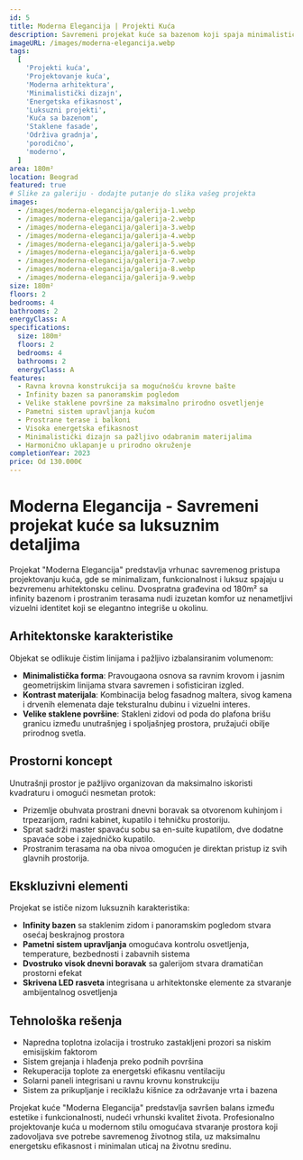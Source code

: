 ```yaml
---
id: 5
title: Moderna Elegancija | Projekti Kuća
description: Savremeni projekat kuće sa bazenom koji spaja minimalističku estetiku i vrhunski komfor. Profesionalno projektovanje kuća sa naglaskom na otvorene prostore, velike staklene površine i energetsku efikasnost. Idealno rešenje za moderan stil života koji traži luksuz, funkcionalnost i jedinstveni arhitektonski izraz.
imageURL: /images/moderna-elegancija.webp
tags:
  [
    'Projekti kuća',
    'Projektovanje kuća',
    'Moderna arhitektura',
    'Minimalistički dizajn',
    'Energetska efikasnost',
    'Luksuzni projekti',
    'Kuća sa bazenom',
    'Staklene fasade',
    'Održiva gradnja',
    'porodično',
    'moderno',
  ]
area: 180m²
location: Beograd
featured: true
# Slike za galeriju - dodajte putanje do slika vašeg projekta
images:
  - /images/moderna-elegancija/galerija-1.webp
  - /images/moderna-elegancija/galerija-2.webp
  - /images/moderna-elegancija/galerija-3.webp
  - /images/moderna-elegancija/galerija-4.webp
  - /images/moderna-elegancija/galerija-5.webp
  - /images/moderna-elegancija/galerija-6.webp
  - /images/moderna-elegancija/galerija-7.webp
  - /images/moderna-elegancija/galerija-8.webp
  - /images/moderna-elegancija/galerija-9.webp
size: 180m²
floors: 2
bedrooms: 4
bathrooms: 2
energyClass: A
specifications:
  size: 180m²
  floors: 2
  bedrooms: 4
  bathrooms: 2
  energyClass: A
features:
  - Ravna krovna konstrukcija sa mogućnošću krovne bašte
  - Infinity bazen sa panoramskim pogledom
  - Velike staklene površine za maksimalno prirodno osvetljenje
  - Pametni sistem upravljanja kućom
  - Prostrane terase i balkoni
  - Visoka energetska efikasnost
  - Minimalistički dizajn sa pažljivo odabranim materijalima
  - Harmonično uklapanje u prirodno okruženje
completionYear: 2023
price: Od 130.000€
---
```


# Moderna Elegancija - Savremeni projekat kuće sa luksuznim detaljima

Projekat "Moderna Elegancija" predstavlja vrhunac savremenog pristupa projektovanju kuća, gde se minimalizam, funkcionalnost i luksuz spajaju u bezvremenu arhitektonsku celinu. Dvospratna građevina od 180m² sa infinity bazenom i prostranim terasama nudi izuzetan komfor uz nenametljivi vizuelni identitet koji se elegantno integriše u okolinu.

## Arhitektonske karakteristike

Objekat se odlikuje čistim linijama i pažljivo izbalansiranim volumenom:

- **Minimalistička forma**: Pravougaona osnova sa ravnim krovom i jasnim geometrijskim linijama stvara savremen i sofisticiran izgled.
- **Kontrast materijala**: Kombinacija belog fasadnog maltera, sivog kamena i drvenih elemenata daje teksturalnu dubinu i vizuelni interes.
- **Velike staklene površine**: Stakleni zidovi od poda do plafona brišu granicu između unutrašnjeg i spoljašnjeg prostora, pružajući obilje prirodnog svetla.

## Prostorni koncept

Unutrašnji prostor je pažljivo organizovan da maksimalno iskoristi kvadraturu i omogući nesmetan protok:

- Prizemlje obuhvata prostrani dnevni boravak sa otvorenom kuhinjom i trpezarijom, radni kabinet, kupatilo i tehničku prostoriju.
- Sprat sadrži master spavaću sobu sa en-suite kupatilom, dve dodatne spavaće sobe i zajedničko kupatilo.
- Prostranim terasama na oba nivoa omogućen je direktan pristup iz svih glavnih prostorija.

## Ekskluzivni elementi

Projekat se ističe nizom luksuznih karakteristika:

- **Infinity bazen** sa staklenim zidom i panoramskim pogledom stvara osećaj beskrajnog prostora
- **Pametni sistem upravljanja** omogućava kontrolu osvetljenja, temperature, bezbednosti i zabavnih sistema
- **Dvostruko visok dnevni boravak** sa galerijom stvara dramatičan prostorni efekat
- **Skrivena LED rasveta** integrisana u arhitektonske elemente za stvaranje ambijentalnog osvetljenja

## Tehnološka rešenja

- Napredna toplotna izolacija i trostruko zastakljeni prozori sa niskim emisijskim faktorom
- Sistem grejanja i hlađenja preko podnih površina
- Rekuperacija toplote za energetski efikasnu ventilaciju
- Solarni paneli integrisani u ravnu krovnu konstrukciju
- Sistem za prikupljanje i reciklažu kišnice za održavanje vrta i bazena

Projekat kuće "Moderna Elegancija" predstavlja savršen balans između estetike i funkcionalnosti, nudeći vrhunski kvalitet života. Profesionalno projektovanje kuća u modernom stilu omogućava stvaranje prostora koji zadovoljava sve potrebe savremenog životnog stila, uz maksimalnu energetsku efikasnost i minimalan uticaj na životnu sredinu.
